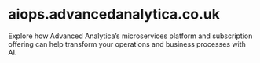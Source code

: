 # aiops.advancedanalytica.co.uk
Explore how Advanced Analytica’s microservices platform and subscription offering can help transform your operations and business processes with AI.
